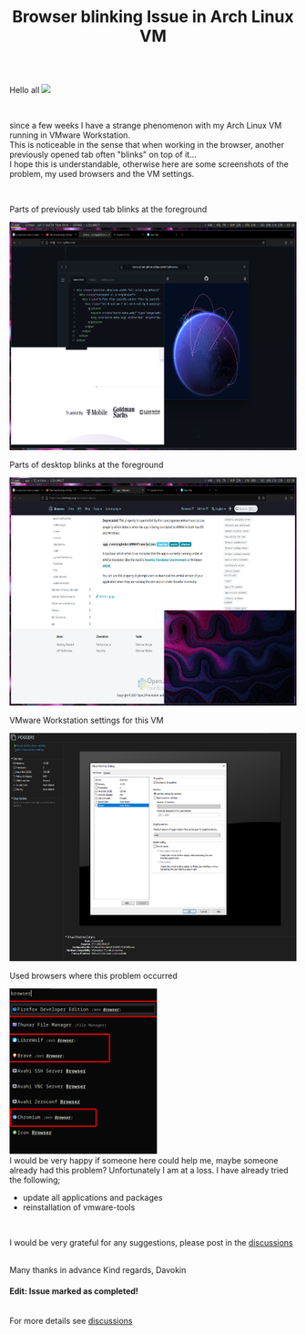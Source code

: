 <h1 align="center">Browser blinking Issue in Arch Linux VM</h1>
</br>
</br>
<p>Hello all <img src="https://media.giphy.com/media/hvRJCLFzcasrR4ia7z/giphy.gif" width="25px"></p>
</br>
<p>since a few weeks I have a strange phenomenon with my Arch Linux VM running in VMware Workstation.</br>
This is noticeable in the sense that when working in the browser, another previously opened tab often "blinks" on top of it...</br>
I hope this is understandable, otherwise here are some screenshots of the problem, my used browsers and the VM settings.</p>
</br>
<p>Parts of previously used tab blinks at the foreground</p>
<img src="https://github.com/Davokin/Browser-blinking-Issue/blob/main/images/archvmerr_01.png?raw=true" width="640" height="400"  />
</br>
<p>Parts of desktop blinks at the foreground</p>
<img src="https://github.com/Davokin/Browser-blinking-Issue/blob/main/images/archvmerr_02.png?raw=true" width="640" height="400"  />
</br>
<p>VMware Workstation settings for this VM</p>
<img src="https://github.com/Davokin/Browser-blinking-Issue/blob/main/images/archvmerr_03.png?raw=true" width="640" height="400"  />
</br>
<p>Used browsers where this problem occurred</p>
<img src="https://github.com/Davokin/Browser-blinking-Issue/blob/main/images/archvmerr_04.png?raw=true" width="259" height="290"  />
</br>
I would be very happy if someone here could help me, maybe someone already had this problem? Unfortunately I am at a loss.
I have already tried the following;

- update all applications and packages
- reinstallation of vmware-tools

</br>
<p>I would be very grateful for any suggestions, please post in the <a href="https://github.com/Davokin/Browser-blinking-Issue/discussions">discussions</a></p>

</br>
Many thanks in advance
Kind regards, Davokin

</br>
<h4>Edit: Issue marked as completed!</h4>
</br>
For more details see <a href="https://github.com/Davokin/Browser-blinking-Issue/discussions">discussions</a>
